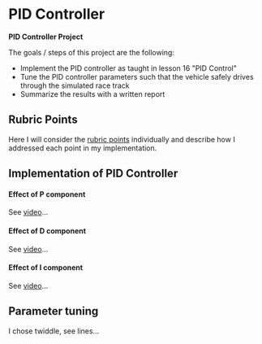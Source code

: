 # **PID Controller** 

**PID Controller Project**

The goals / steps of this project are the following:
* Implement the PID controller as taught in lesson 16 "PID Control"
* Tune the PID controller parameters such that the vehicle safely drives through the simulated race track
* Summarize the results with a written report


[//]: # (Video References)

[videoP]:   ./P_video.mp4   "P Controller Video"
[videoPD]:  ./PD_video.mp4  "PD Controller Video"
[videoPID]: ./PID_video.mp4 "PID Controller Video"


## Rubric Points

Here I will consider the [rubric points](https://review.udacity.com/#!/rubrics/824/view) individually and describe how I addressed each point in my implementation.  

## Implementation of PID Controller

#### Effect of P component

See [video](./P_video.mp4)...

#### Effect of D component

See [video](./PD_video.mp4)...

#### Effect of I component

See [video](./PID_video.mp4)...

## Parameter tuning

I chose twiddle, see lines...